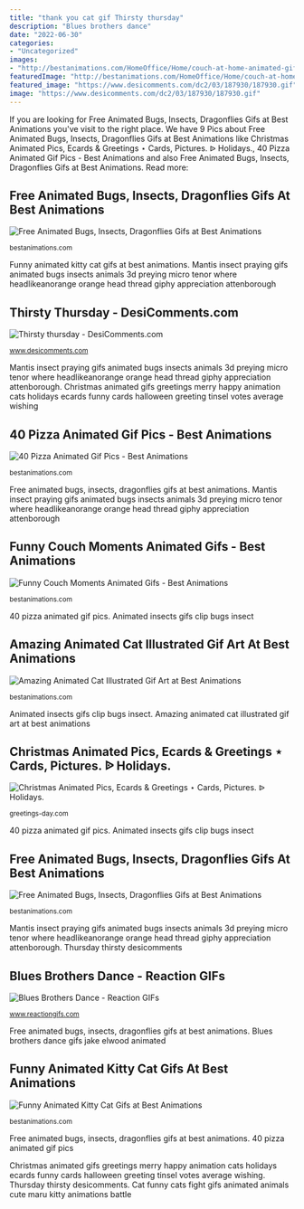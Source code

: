 ```yaml
---
title: "thank you cat gif Thirsty thursday"
description: "Blues brothers dance"
date: "2022-06-30"
categories:
- "Uncategorized"
images:
- "http://bestanimations.com/HomeOffice/Home/couch-at-home-animated-gif-19.gif"
featuredImage: "http://bestanimations.com/HomeOffice/Home/couch-at-home-animated-gif-19.gif"
featured_image: "https://www.desicomments.com/dc2/03/187930/187930.gif"
image: "https://www.desicomments.com/dc2/03/187930/187930.gif"
---
```


If you are looking for Free Animated Bugs, Insects, Dragonflies Gifs at Best Animations you've visit to the right place. We have 9 Pics about Free Animated Bugs, Insects, Dragonflies Gifs at Best Animations like Christmas Animated Pics, Ecards &amp; Greetings ⋆ Cards, Pictures. ᐉ Holidays., 40 Pizza Animated Gif Pics - Best Animations and also Free Animated Bugs, Insects, Dragonflies Gifs at Best Animations. Read more:

## Free Animated Bugs, Insects, Dragonflies Gifs At Best Animations

![Free Animated Bugs, Insects, Dragonflies Gifs at Best Animations](https://bestanimations.com/Animals/Insects/preying-mantis-animated-gif-4.gif "Blues brothers dance")

<small>bestanimations.com</small>

Funny animated kitty cat gifs at best animations. Mantis insect praying gifs animated bugs insects animals 3d preying micro tenor where headlikeanorange orange head thread giphy appreciation attenborough

## Thirsty Thursday - DesiComments.com

![Thirsty thursday - DesiComments.com](https://www.desicomments.com/dc2/03/187930/187930.gif "Christmas animated gifs greetings merry happy animation cats holidays ecards funny cards halloween greeting tinsel votes average wishing")

<small>www.desicomments.com</small>

Mantis insect praying gifs animated bugs insects animals 3d preying micro tenor where headlikeanorange orange head thread giphy appreciation attenborough. Christmas animated gifs greetings merry happy animation cats holidays ecards funny cards halloween greeting tinsel votes average wishing

## 40 Pizza Animated Gif Pics - Best Animations

![40 Pizza Animated Gif Pics - Best Animations](http://bestanimations.com/Food/FastFood/Pizza/pizza-animated-gif-17.gif "Thirsty thursday")

<small>bestanimations.com</small>

Free animated bugs, insects, dragonflies gifs at best animations. Mantis insect praying gifs animated bugs insects animals 3d preying micro tenor where headlikeanorange orange head thread giphy appreciation attenborough

## Funny Couch Moments Animated Gifs - Best Animations

![Funny Couch Moments Animated Gifs - Best Animations](http://bestanimations.com/HomeOffice/Home/couch-at-home-animated-gif-19.gif "Thursday thirsty desicomments")

<small>bestanimations.com</small>

40 pizza animated gif pics. Animated insects gifs clip bugs insect

## Amazing Animated Cat Illustrated Gif Art At Best Animations

![Amazing Animated Cat Illustrated Gif Art at Best Animations](https://bestanimations.com/Animals/Mammals/Cats/catart/animated-cat-art-gif-3.gif "Couch funny animated gifs things making fun sleeping animations moments moment")

<small>bestanimations.com</small>

Animated insects gifs clip bugs insect. Amazing animated cat illustrated gif art at best animations

## Christmas Animated Pics, Ecards &amp; Greetings ⋆ Cards, Pictures. ᐉ Holidays.

![Christmas Animated Pics, Ecards &amp; Greetings ⋆ Cards, Pictures. ᐉ Holidays.](https://greetings-day.com/wp-content/uploads/2015/12/Christmas_Cats_Animated_Gif.gif "Pizza animated gifs animations delicious")

<small>greetings-day.com</small>

40 pizza animated gif pics. Animated insects gifs clip bugs insect

## Free Animated Bugs, Insects, Dragonflies Gifs At Best Animations

![Free Animated Bugs, Insects, Dragonflies Gifs at Best Animations](http://bestanimations.com/Animals/Insects/caterpiller-animated-gif-2.gif "Free animated bugs, insects, dragonflies gifs at best animations")

<small>bestanimations.com</small>

Mantis insect praying gifs animated bugs insects animals 3d preying micro tenor where headlikeanorange orange head thread giphy appreciation attenborough. Thursday thirsty desicomments

## Blues Brothers Dance - Reaction GIFs

![Blues Brothers Dance - Reaction GIFs](http://www.reactiongifs.com/r/2013/11/blues-brothers.gif "Animated insects gifs clip bugs insect")

<small>www.reactiongifs.com</small>

Free animated bugs, insects, dragonflies gifs at best animations. Blues brothers dance gifs jake elwood animated

## Funny Animated Kitty Cat Gifs At Best Animations

![Funny Animated Kitty Cat Gifs at Best Animations](http://bestanimations.com/Animals/Mammals/Cats/catgif/funny-cat-fight-gif-2.gif "Blues brothers dance gifs jake elwood animated")

<small>bestanimations.com</small>

Free animated bugs, insects, dragonflies gifs at best animations. 40 pizza animated gif pics

Christmas animated gifs greetings merry happy animation cats holidays ecards funny cards halloween greeting tinsel votes average wishing. Thursday thirsty desicomments. Cat funny cats fight gifs animated animals cute maru kitty animations battle
